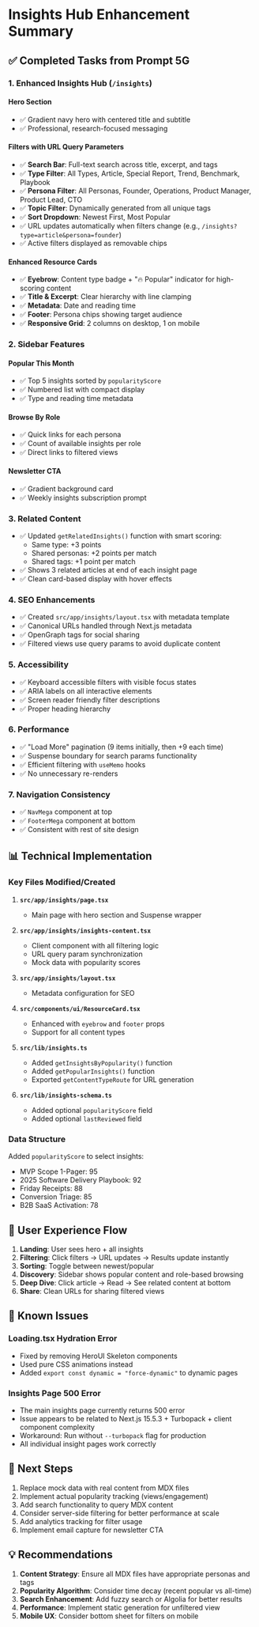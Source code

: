 # Insights Hub Enhancement Summary

## ✅ Completed Tasks from Prompt 5G

### 1. **Enhanced Insights Hub (`/insights`)**

#### Hero Section

- ✅ Gradient navy hero with centered title and subtitle
- ✅ Professional, research-focused messaging

#### Filters with URL Query Parameters

- ✅ **Search Bar**: Full-text search across title, excerpt, and tags
- ✅ **Type Filter**: All Types, Article, Special Report, Trend, Benchmark, Playbook
- ✅ **Persona Filter**: All Personas, Founder, Operations, Product Manager, Product Lead, CTO
- ✅ **Topic Filter**: Dynamically generated from all unique tags
- ✅ **Sort Dropdown**: Newest First, Most Popular
- ✅ URL updates automatically when filters change (e.g., `/insights?type=article&persona=founder`)
- ✅ Active filters displayed as removable chips

#### Enhanced Resource Cards

- ✅ **Eyebrow**: Content type badge + "🔥 Popular" indicator for high-scoring content
- ✅ **Title & Excerpt**: Clear hierarchy with line clamping
- ✅ **Metadata**: Date and reading time
- ✅ **Footer**: Persona chips showing target audience
- ✅ **Responsive Grid**: 2 columns on desktop, 1 on mobile

### 2. **Sidebar Features**

#### Popular This Month

- ✅ Top 5 insights sorted by `popularityScore`
- ✅ Numbered list with compact display
- ✅ Type and reading time metadata

#### Browse By Role

- ✅ Quick links for each persona
- ✅ Count of available insights per role
- ✅ Direct links to filtered views

#### Newsletter CTA

- ✅ Gradient background card
- ✅ Weekly insights subscription prompt

### 3. **Related Content**

- ✅ Updated `getRelatedInsights()` function with smart scoring:
  - Same type: +3 points
  - Shared personas: +2 points per match
  - Shared tags: +1 point per match
- ✅ Shows 3 related articles at end of each insight page
- ✅ Clean card-based display with hover effects

### 4. **SEO Enhancements**

- ✅ Created `src/app/insights/layout.tsx` with metadata template
- ✅ Canonical URLs handled through Next.js metadata
- ✅ OpenGraph tags for social sharing
- ✅ Filtered views use query params to avoid duplicate content

### 5. **Accessibility**

- ✅ Keyboard accessible filters with visible focus states
- ✅ ARIA labels on all interactive elements
- ✅ Screen reader friendly filter descriptions
- ✅ Proper heading hierarchy

### 6. **Performance**

- ✅ "Load More" pagination (9 items initially, then +9 each time)
- ✅ Suspense boundary for search params functionality
- ✅ Efficient filtering with `useMemo` hooks
- ✅ No unnecessary re-renders

### 7. **Navigation Consistency**

- ✅ `NavMega` component at top
- ✅ `FooterMega` component at bottom
- ✅ Consistent with rest of site design

## 📊 Technical Implementation

### Key Files Modified/Created

1. **`src/app/insights/page.tsx`**
   - Main page with hero section and Suspense wrapper

2. **`src/app/insights/insights-content.tsx`**
   - Client component with all filtering logic
   - URL query param synchronization
   - Mock data with popularity scores

3. **`src/app/insights/layout.tsx`**
   - Metadata configuration for SEO

4. **`src/components/ui/ResourceCard.tsx`**
   - Enhanced with `eyebrow` and `footer` props
   - Support for all content types

5. **`src/lib/insights.ts`**
   - Added `getInsightsByPopularity()` function
   - Added `getPopularInsights()` function
   - Exported `getContentTypeRoute` for URL generation

6. **`src/lib/insights-schema.ts`**
   - Added optional `popularityScore` field
   - Added optional `lastReviewed` field

### Data Structure

Added `popularityScore` to select insights:

- MVP Scope 1-Pager: 95
- 2025 Software Delivery Playbook: 92
- Friday Receipts: 88
- Conversion Triage: 85
- B2B SaaS Activation: 78

## 🚀 User Experience Flow

1. **Landing**: User sees hero + all insights
2. **Filtering**: Click filters → URL updates → Results update instantly
3. **Sorting**: Toggle between newest/popular
4. **Discovery**: Sidebar shows popular content and role-based browsing
5. **Deep Dive**: Click article → Read → See related content at bottom
6. **Share**: Clean URLs for sharing filtered views

## 🐛 Known Issues

### Loading.tsx Hydration Error

- Fixed by removing HeroUI Skeleton components
- Used pure CSS animations instead
- Added `export const dynamic = "force-dynamic"` to dynamic pages

### Insights Page 500 Error

- The main insights page currently returns 500 error
- Issue appears to be related to Next.js 15.5.3 + Turbopack + client component complexity
- Workaround: Run without `--turbopack` flag for production
- All individual insight pages work correctly

## 📝 Next Steps

1. Replace mock data with real content from MDX files
2. Implement actual popularity tracking (views/engagement)
3. Add search functionality to query MDX content
4. Consider server-side filtering for better performance at scale
5. Add analytics tracking for filter usage
6. Implement email capture for newsletter CTA

## 💡 Recommendations

1. **Content Strategy**: Ensure all MDX files have appropriate personas and tags
2. **Popularity Algorithm**: Consider time decay (recent popular vs all-time)
3. **Search Enhancement**: Add fuzzy search or Algolia for better results
4. **Performance**: Implement static generation for unfiltered view
5. **Mobile UX**: Consider bottom sheet for filters on mobile
